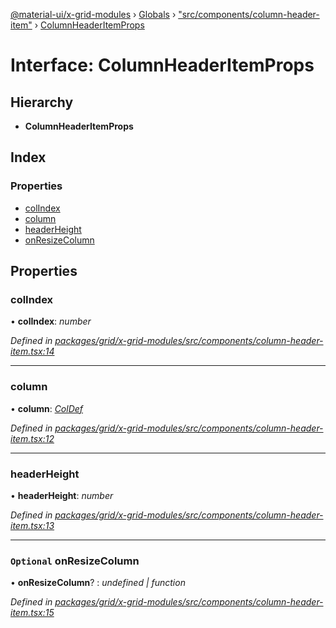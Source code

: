 [@material-ui/x-grid-modules](../README.md) › [Globals](../globals.md) › ["src/components/column-header-item"](../modules/_src_components_column_header_item_.md) › [ColumnHeaderItemProps](_src_components_column_header_item_.columnheaderitemprops.md)

# Interface: ColumnHeaderItemProps

## Hierarchy

* **ColumnHeaderItemProps**

## Index

### Properties

* [colIndex](_src_components_column_header_item_.columnheaderitemprops.md#colindex)
* [column](_src_components_column_header_item_.columnheaderitemprops.md#column)
* [headerHeight](_src_components_column_header_item_.columnheaderitemprops.md#headerheight)
* [onResizeColumn](_src_components_column_header_item_.columnheaderitemprops.md#optional-onresizecolumn)

## Properties

###  colIndex

• **colIndex**: *number*

*Defined in [packages/grid/x-grid-modules/src/components/column-header-item.tsx:14](https://github.com/mui-org/material-ui-x/blob/a679779/packages/grid/x-grid-modules/src/components/column-header-item.tsx#L14)*

___

###  column

• **column**: *[ColDef](_src_models_coldef_coldef_.coldef.md)*

*Defined in [packages/grid/x-grid-modules/src/components/column-header-item.tsx:12](https://github.com/mui-org/material-ui-x/blob/a679779/packages/grid/x-grid-modules/src/components/column-header-item.tsx#L12)*

___

###  headerHeight

• **headerHeight**: *number*

*Defined in [packages/grid/x-grid-modules/src/components/column-header-item.tsx:13](https://github.com/mui-org/material-ui-x/blob/a679779/packages/grid/x-grid-modules/src/components/column-header-item.tsx#L13)*

___

### `Optional` onResizeColumn

• **onResizeColumn**? : *undefined | function*

*Defined in [packages/grid/x-grid-modules/src/components/column-header-item.tsx:15](https://github.com/mui-org/material-ui-x/blob/a679779/packages/grid/x-grid-modules/src/components/column-header-item.tsx#L15)*
